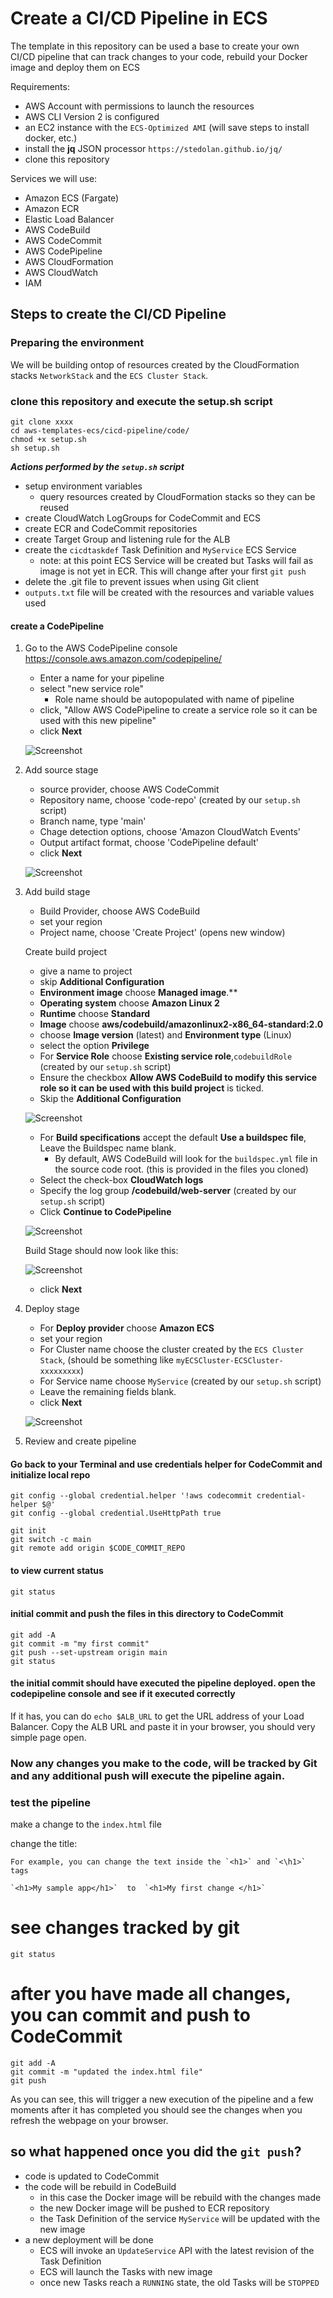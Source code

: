 # Create a CI/CD Pipeline in ECS

The template in this repository can be used a base to create your own CI/CD pipeline that can track changes to your code, rebuild your Docker image and deploy them on ECS

Requirements:
- AWS Account with permissions to launch the resources
- AWS CLI Version 2 is configured
- an EC2 instance with the `ECS-Optimized AMI` (will save steps to install docker, etc.)
- install the **jq** JSON processor `https://stedolan.github.io/jq/`
- clone this repository

Services we will use:
- Amazon ECS (Fargate)
- Amazon ECR
- Elastic Load Balancer
- AWS CodeBuild
- AWS CodeCommit
- AWS CodePipeline
- AWS CloudFormation
- AWS CloudWatch
- IAM


## Steps to create the CI/CD Pipeline

### Preparing the environment

We will be building ontop of resources created by the CloudFormation stacks `NetworkStack` and the `ECS Cluster Stack`.

### clone this repository and execute the setup.sh script

```
git clone xxxx
cd aws-templates-ecs/cicd-pipeline/code/
chmod +x setup.sh
sh setup.sh
```

***Actions performed by the `setup.sh` script***

- setup environment variables
    - query resources created by CloudFormation stacks so they can be reused
- create CloudWatch LogGroups for CodeCommit and ECS
- create ECR and CodeCommit repositories
- create Target Group and listening rule for the ALB
- create the `cicdtaskdef` Task Definition and `MyService` ECS Service 
    - note: at this point ECS Service will be created but Tasks will fail as image is not yet in ECR. This will change after your first `git push`
- delete the .git file to prevent issues when using Git client
- `outputs.txt` file will be created with the resources and variable values used

#### create a CodePipeline 

1. Go to the AWS CodePipeline console https://console.aws.amazon.com/codepipeline/

    - Enter a name for your pipeline
    - select "new service role"
        - Role name should be autopopulated with name of pipeline
    - click, "Allow AWS CodePipeline to create a service role so it can be used with this new pipeline"
    - click **Next**

    ![Screenshot](screenshot1.png)

2. Add source stage

    - source provider, choose AWS CodeCommit
    - Repository name, choose 'code-repo' (created by our `setup.sh` script)
    - Branch name, type 'main'
    - Chage detection options, choose 'Amazon CloudWatch Events'
    - Output artifact format, choose 'CodePipeline default'
    - click **Next**

    ![Screenshot](screenshot2.png)

3. Add build stage

    - Build Provider, choose AWS CodeBuild
    - set your region
    - Project name, choose 'Create Project' (opens new window)

    Create build project

    - give a name to project
    - skip **Additional Configuration**
    - **Environment image** choose **Managed image**.**
    - **Operating system** choose **Amazon Linux 2**
    - **Runtime** choose **Standard**
    - **Image** choose **aws/codebuild/amazonlinux2-x86_64-standard:2.0**
    - choose **Image version** (latest) and **Environment type** (Linux)
    - select the option **Privilege**       
    - For **Service Role** choose **Existing service role**,`codebuildRole` (created by our `setup.sh` script)
    - Ensure the checkbox **Allow AWS CodeBuild to modify this service role so it can be used with this build project** is ticked.
    - Skip the **Additional Configuration**

    ![Screenshot](screenshot3.png)

    - For **Build specifications** accept the default **Use a buildspec file**, Leave the Buildspec name blank. 
        - By default, AWS CodeBuild will look for the `buildspec.yml` file in the source code root. (this is provided in the files you cloned)
    - Select the check-box **CloudWatch logs**
    - Specify the log group **/codebuild/web-server** (created by our `setup.sh` script)
    - Click **Continue to CodePipeline**

    ![Screenshot](screenshot4.png)

    Build Stage should now look like this:

    ![Screenshot](screenshot5.png)

    - click **Next**

4. Deploy stage

    - For **Deploy provider** choose **Amazon ECS**
    - set your region
    - For Cluster name choose the cluster created by the `ECS Cluster Stack`, (should be something like `myECSCluster-ECSCluster-xxxxxxxxx`)
    - For Service name choose `MyService` (created by our `setup.sh` script)
    - Leave the remaining fields blank.
    - click **Next**

    ![Screenshot](screenshot6.png)

5. Review and create pipeline    

#### Go back to your Terminal and use credentials helper for CodeCommit and initialize local repo

```
git config --global credential.helper '!aws codecommit credential-helper $@'
git config --global credential.UseHttpPath true

git init
git switch -c main
git remote add origin $CODE_COMMIT_REPO
```

#### to view current status 

`git status`

#### initial commit and push the files in this directory to CodeCommit

```
git add -A
git commit -m "my first commit"
git push --set-upstream origin main
git status
```

#### the initial commit should have executed the pipeline deployed. open the codepipeline console and see if it executed correctly

If it has, you can do `echo $ALB_URL` to get the URL address of your Load Balancer. Copy the ALB URL and paste it in your browser, you should very simple page open.

### Now any changes you make to the code, will be tracked by Git and any additional push will execute the pipeline again.

### test the pipeline

make a change to the `index.html` file

change the title:

    For example, you can change the text inside the `<h1>` and `<\h1>` tags
    
    `<h1>My sample app</h1>`  to  `<h1>My first change </h1>`

# see changes tracked by git

`git status`

# after you have made all changes, you can commit and push to CodeCommit

```
git add -A
git commit -m "updated the index.html file"
git push
```

As you can see, this will trigger a new execution of the pipeline and a few moments after it has completed you should see the changes when you refresh the webpage on your browser.

## so what happened once you did the `git push`?

- code is updated to CodeCommit
- the code will be rebuild in CodeBuild 
    - in this case the Docker image will be rebuild with the changes made
    - the new Docker image will be pushed to ECR repository
    - the Task Definition of the service `MyService` will be updated with the new image
- a new deployment will be done
    - ECS will invoke an `UpdateService` API with the latest revision of the Task Definition
    - ECS will launch the Tasks with new image
    - once new Tasks reach a `RUNNING` state, the old Tasks will be `STOPPED`

